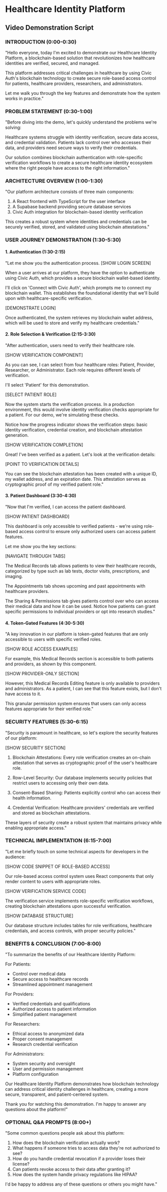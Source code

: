 # Healthcare Identity Platform
## Video Demonstration Script

### INTRODUCTION (0:00-0:30)
"Hello everyone, today I'm excited to demonstrate our Healthcare Identity Platform, a blockchain-based solution that revolutionizes how healthcare identities are verified, secured, and managed.

This platform addresses critical challenges in healthcare by using Civic Auth's blockchain technology to create secure role-based access control for patients, healthcare providers, researchers, and administrators.

Let me walk you through the key features and demonstrate how the system works in practice."

### PROBLEM STATEMENT (0:30-1:00)
"Before diving into the demo, let's quickly understand the problems we're solving:

Healthcare systems struggle with identity verification, secure data access, and credential validation. Patients lack control over who accesses their data, and providers need secure ways to verify their credentials.

Our solution combines blockchain authentication with role-specific verification workflows to create a secure healthcare identity ecosystem where the right people have access to the right information."

### ARCHITECTURE OVERVIEW (1:00-1:30)
"Our platform architecture consists of three main components:

1. A React frontend with TypeScript for the user interface
2. A Supabase backend providing secure database services
3. Civic Auth integration for blockchain-based identity verification

This creates a robust system where identities and credentials can be securely verified, stored, and validated using blockchain attestations."

### USER JOURNEY DEMONSTRATION (1:30-5:30)

#### 1. Authentication (1:30-2:15)
"Let me show you the authentication process. [SHOW LOGIN SCREEN]

When a user arrives at our platform, they have the option to authenticate using Civic Auth, which provides a secure blockchain wallet-based identity.

I'll click on 'Connect with Civic Auth', which prompts me to connect my blockchain wallet. This establishes the foundational identity that we'll build upon with healthcare-specific verification.

[DEMONSTRATE LOGIN]

Once authenticated, the system retrieves my blockchain wallet address, which will be used to store and verify my healthcare credentials."

#### 2. Role Selection & Verification (2:15-3:30)
"After authentication, users need to verify their healthcare role.

[SHOW VERIFICATION COMPONENT]

As you can see, I can select from four healthcare roles: Patient, Provider, Researcher, or Administrator. Each role requires different levels of verification.

I'll select 'Patient' for this demonstration.

[SELECT PATIENT ROLE]

Now the system starts the verification process. In a production environment, this would involve identity verification checks appropriate for a patient. For our demo, we're simulating these checks.

Notice how the progress indicator shows the verification steps: basic identity verification, credential creation, and blockchain attestation generation.

[SHOW VERIFICATION COMPLETION]

Great! I've been verified as a patient. Let's look at the verification details:

[POINT TO VERIFICATION DETAILS]

You can see the blockchain attestation has been created with a unique ID, my wallet address, and an expiration date. This attestation serves as cryptographic proof of my verified patient role."

#### 3. Patient Dashboard (3:30-4:30)
"Now that I'm verified, I can access the patient dashboard.

[SHOW PATIENT DASHBOARD]

This dashboard is only accessible to verified patients - we're using role-based access control to ensure only authorized users can access patient features.

Let me show you the key sections:

[NAVIGATE THROUGH TABS]

The Medical Records tab allows patients to view their healthcare records, categorized by type such as lab tests, doctor visits, prescriptions, and imaging.

The Appointments tab shows upcoming and past appointments with healthcare providers.

The Sharing & Permissions tab gives patients control over who can access their medical data and how it can be used. Notice how patients can grant specific permissions to individual providers or opt into research studies."

#### 4. Token-Gated Features (4:30-5:30)
"A key innovation in our platform is token-gated features that are only accessible to users with specific verified roles.

[SHOW ROLE ACCESS EXAMPLES]

For example, this Medical Records section is accessible to both patients and providers, as shown by this component.

[SHOW PROVIDER-ONLY SECTION]

However, this Medical Records Editing feature is only available to providers and administrators. As a patient, I can see that this feature exists, but I don't have access to it.

This granular permission system ensures that users can only access features appropriate for their verified role."

### SECURITY FEATURES (5:30-6:15)
"Security is paramount in healthcare, so let's explore the security features of our platform:

[SHOW SECURITY SECTION]

1. Blockchain Attestations: Every role verification creates an on-chain attestation that serves as cryptographic proof of the user's healthcare role.

2. Row-Level Security: Our database implements security policies that restrict users to accessing only their own data.

3. Consent-Based Sharing: Patients explicitly control who can access their health information.

4. Credential Verification: Healthcare providers' credentials are verified and stored as blockchain attestations.

These layers of security create a robust system that maintains privacy while enabling appropriate access."

### TECHNICAL IMPLEMENTATION (6:15-7:00)
"Let me briefly touch on some technical aspects for developers in the audience:

[SHOW CODE SNIPPET OF ROLE-BASED ACCESS]

Our role-based access control system uses React components that only render content to users with appropriate roles.

[SHOW VERIFICATION SERVICE CODE]

The verification service implements role-specific verification workflows, creating blockchain attestations upon successful verification.

[SHOW DATABASE STRUCTURE]

Our database structure includes tables for role verifications, healthcare credentials, and access controls, with proper security policies."

### BENEFITS & CONCLUSION (7:00-8:00)
"To summarize the benefits of our Healthcare Identity Platform:

For Patients: 
- Control over medical data
- Secure access to healthcare records
- Streamlined appointment management

For Providers:
- Verified credentials and qualifications
- Authorized access to patient information
- Simplified patient management

For Researchers:
- Ethical access to anonymized data
- Proper consent management
- Research credential verification

For Administrators:
- System security and oversight
- User and permission management
- Platform configuration

Our Healthcare Identity Platform demonstrates how blockchain technology can address critical identity challenges in healthcare, creating a more secure, transparent, and patient-centered system.

Thank you for watching this demonstration. I'm happy to answer any questions about the platform!"

### OPTIONAL Q&A PROMPTS (8:00+)
"Some common questions people ask about this platform:

1. How does the blockchain verification actually work?
2. What happens if someone tries to access data they're not authorized to see?
3. How do you handle credential revocation if a provider loses their license?
4. Can patients revoke access to their data after granting it?
5. How does the system handle privacy regulations like HIPAA?

I'd be happy to address any of these questions or others you might have."
